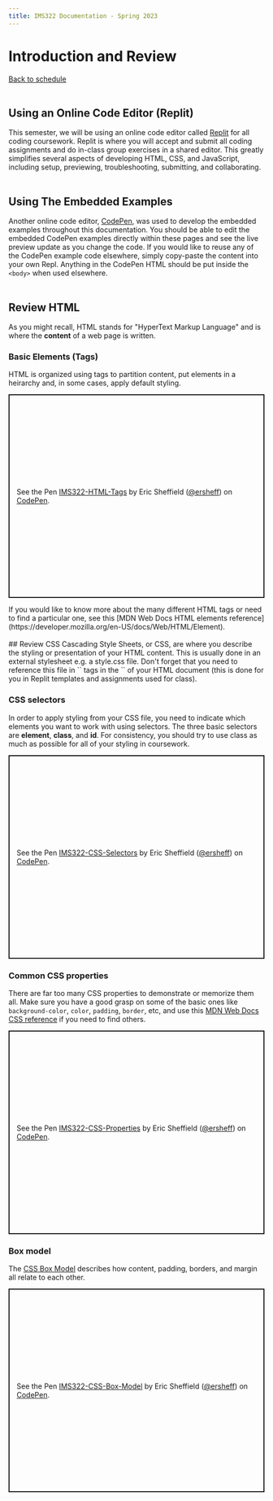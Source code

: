 ```yaml
---
title: IMS322 Documentation - Spring 2023
---
```


# Introduction and Review

[Back to schedule](index.md)
<br><br>
## Using an Online Code Editor (Replit)
This semester, we will be using an online code editor called [Replit](https://replit.com) for all coding coursework. Replit is where you will accept and submit all coding assignments and do in-class group exercises in a shared editor. This greatly simplifies several aspects of developing HTML, CSS, and JavaScript, including setup, previewing, troubleshooting, submitting, and collaborating.
<br><br>
## Using The Embedded Examples
Another online code editor, [CodePen](https://codepen.io/), was used to develop the embedded examples throughout this documentation. You should be able to edit the embedded CodePen examples directly within these pages and see the live preview update as you change the code. If you would like to reuse any of the CodePen example code elsewhere, simply copy-paste the content into your own Repl. Anything in the CodePen HTML should be put inside the `<body>` when used elsewhere.
<br><br>
## Review HTML
As you might recall, HTML stands for "HyperText Markup Language" and is where the **content** of a web page is written.

### Basic Elements (Tags)
HTML is organized using tags to partition content, put elements in a heirarchy and, in some cases, apply default styling.  
<p class="codepen" data-height="400" data-default-tab="html,result" data-slug-hash="JjLxzRz" data-editable="true" data-user="ersheff" style="height: 400px; box-sizing: border-box; display: flex; align-items: center; justify-content: center; border: 2px solid; margin: 1em 0; padding: 1em;">
  <span>See the Pen <a href="https://codepen.io/ersheff/pen/JjLxzRz">
  IMS322-HTML-Tags</a> by Eric Sheffield (<a href="https://codepen.io/ersheff">@ersheff</a>)
  on <a href="https://codepen.io">CodePen</a>.</span>
</p>
If you would like to know more about the many different HTML tags or need to find a particular one, see this [MDN Web Docs HTML elements reference](https://developer.mozilla.org/en-US/docs/Web/HTML/Element).
<br><br>
## Review CSS
Cascading Style Sheets, or CSS, are where you describe the styling or presentation of your HTML content. This is usually done in an external stylesheet e.g. a style.css file. Don't forget that you need to reference this file in `<link>` tags in the `<head>` of your HTML document (this is done for you in Replit templates and assignments used for class).

### CSS selectors
In order to apply styling from your CSS file, you need to indicate which elements you want to work with using selectors. The three basic selectors are **element**, **class**, and **id**. For consistency, you should try to use class as much as possible for all of your styling in coursework.
<p class="codepen" data-height="400" data-default-tab="html,result" data-slug-hash="GRxeRgg" data-editable="true" data-user="ersheff" style="height: 400px; box-sizing: border-box; display: flex; align-items: center; justify-content: center; border: 2px solid; margin: 1em 0; padding: 1em;">
  <span>See the Pen <a href="https://codepen.io/ersheff/pen/GRxeRgg">
  IMS322-CSS-Selectors</a> by Eric Sheffield (<a href="https://codepen.io/ersheff">@ersheff</a>)
  on <a href="https://codepen.io">CodePen</a>.</span>
</p>

### Common CSS properties
There are far too many CSS properties to demonstrate or memorize them all. Make sure you have a good grasp on some of the basic ones like `background-color`, `color`, `padding`, `border`, etc, and use this [MDN Web Docs CSS reference](https://developer.mozilla.org/en-US/docs/Web/CSS/Reference) if you need to find others.
<p class="codepen" data-height="400" data-default-tab="html,result" data-slug-hash="WNzmNwj" data-editable="true" data-user="ersheff" style="height: 400px; box-sizing: border-box; display: flex; align-items: center; justify-content: center; border: 2px solid; margin: 1em 0; padding: 1em;">
  <span>See the Pen <a href="https://codepen.io/ersheff/pen/WNzmNwj">
  IMS322-CSS-Properties</a> by Eric Sheffield (<a href="https://codepen.io/ersheff">@ersheff</a>)
  on <a href="https://codepen.io">CodePen</a>.</span>
</p>

### Box model
The [CSS Box Model](https://developer.mozilla.org/en-US/docs/Web/CSS/CSS_Box_Model/Introduction_to_the_CSS_box_model) describes how content, padding, borders, and margin all relate to each other.
<p class="codepen" data-height="400" data-default-tab="html,result" data-slug-hash="vYRPYXY" data-editable="true" data-user="ersheff" style="height: 400px; box-sizing: border-box; display: flex; align-items: center; justify-content: center; border: 2px solid; margin: 1em 0; padding: 1em;">
  <span>See the Pen <a href="https://codepen.io/ersheff/pen/vYRPYXY">
  IMS322-CSS-Box-Model</a> by Eric Sheffield (<a href="https://codepen.io/ersheff">@ersheff</a>)
  on <a href="https://codepen.io">CodePen</a>.</span>
</p>
<script async src="https://cpwebassets.codepen.io/assets/embed/ei.js"></script>